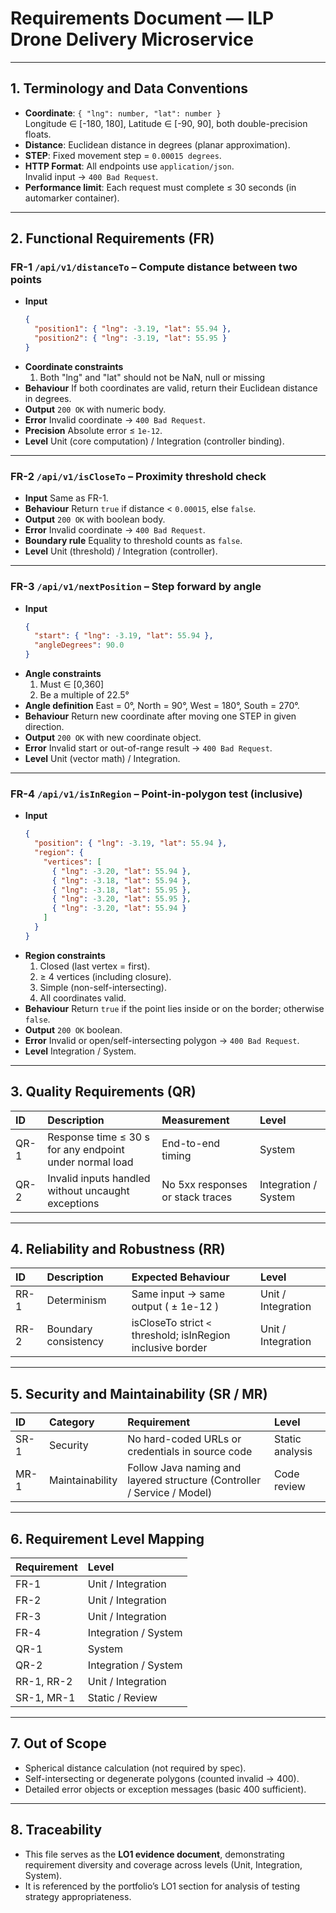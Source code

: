 # Requirements Document — ILP Drone Delivery Microservice

---

## 1. Terminology and Data Conventions
- **Coordinate**: `{ "lng": number, "lat": number }`  
  Longitude ∈ [-180, 180], Latitude ∈ [-90, 90], both double-precision floats.  
- **Distance**: Euclidean distance in degrees (planar approximation).  
- **STEP**: Fixed movement step = `0.00015 degrees`.  
- **HTTP Format**: All endpoints use `application/json`.  
  Invalid input → `400 Bad Request`.  
- **Performance limit**: Each request must complete ≤ 30 seconds (in automarker container).  

---

## 2. Functional Requirements (FR)

### FR-1 `/api/v1/distanceTo` – Compute distance between two points
- **Input**  
  ```json
  {
    "position1": { "lng": -3.19, "lat": 55.94 },
    "position2": { "lng": -3.19, "lat": 55.95 }
  }
  ```
- **Coordinate constraints**
  1. Both "lng" and "lat" should not be NaN, null or missing
- **Behaviour**  If both coordinates are valid, return their Euclidean distance in degrees.  
- **Output**  `200 OK` with numeric body.  
- **Error**  Invalid coordinate → `400 Bad Request`.  
- **Precision**  Absolute error ≤ `1e-12`.  
- **Level**  Unit (core computation) / Integration (controller binding).

---

### FR-2 `/api/v1/isCloseTo` – Proximity threshold check
- **Input**  Same as FR-1.  
- **Behaviour**  Return `true` if distance < `0.00015`, else `false`.  
- **Output**  `200 OK` with boolean body.  
- **Error**  Invalid coordinate → `400 Bad Request`.  
- **Boundary rule**  Equality to threshold counts as `false`.  
- **Level**  Unit (threshold) / Integration (controller).

---

### FR-3 `/api/v1/nextPosition` – Step forward by angle
- **Input**  
  ```json
  {
    "start": { "lng": -3.19, "lat": 55.94 },
    "angleDegrees": 90.0
  }
  ```
- **Angle constraints**
  1. Must ∈ [0,360] 
  2. Be a multiple of 22.5° 
- **Angle definition**  East = 0°, North = 90°, West = 180°, South = 270°.  
- **Behaviour**  Return new coordinate after moving one STEP in given direction.  
- **Output**  `200 OK` with new coordinate object.  
- **Error**  Invalid start or out-of-range result → `400 Bad Request`.  
- **Level**  Unit (vector math) / Integration.


---

### FR-4 `/api/v1/isInRegion` – Point-in-polygon test (inclusive)
- **Input**  
  ```json
  {
    "position": { "lng": -3.19, "lat": 55.94 },
    "region": {
      "vertices": [
        { "lng": -3.20, "lat": 55.94 },
        { "lng": -3.18, "lat": 55.94 },
        { "lng": -3.18, "lat": 55.95 },
        { "lng": -3.20, "lat": 55.95 },
        { "lng": -3.20, "lat": 55.94 }
      ]
    }
  }
  ```
- **Region constraints**
  1. Closed (last vertex = first).  
  2. ≥ 4 vertices (including closure).  
  3. Simple (non-self-intersecting).  
  4. All coordinates valid.  
- **Behaviour**  Return `true` if the point lies inside or on the border; otherwise `false`.  
- **Output**  `200 OK` boolean.  
- **Error**  Invalid or open/self-intersecting polygon → `400 Bad Request`.  
- **Level**  Integration / System.

---

## 3. Quality Requirements (QR)

| ID | Description | Measurement | Level |
|:--|:--|:--|:--|
| QR-1 | Response time ≤ 30 s for any endpoint under normal load | End-to-end timing | System |
| QR-2 | Invalid inputs handled without uncaught exceptions | No 5xx responses or stack traces | Integration / System |
---

## 4. Reliability and Robustness (RR)

| ID | Description | Expected Behaviour | Level |
|:--|:--|:--|:--|
| RR-1 | Determinism | Same input → same output ( ± 1e-12 ) | Unit / Integration |
| RR-2 | Boundary consistency | isCloseTo strict `<` threshold; isInRegion inclusive border | Unit / Integration |

---

## 5. Security and Maintainability (SR / MR)

| ID | Category | Requirement | Level |
|:--|:--|:--|:--|
| SR-1 | Security | No hard-coded URLs or credentials in source code | Static analysis |
| MR-1 | Maintainability | Follow Java naming and layered structure (Controller / Service / Model) | Code review |

---

## 6. Requirement Level Mapping

| Requirement | Level |
|:--|:--|
| FR-1 | Unit / Integration |
| FR-2 | Unit / Integration |
| FR-3 | Unit / Integration |
| FR-4 | Integration / System |
| QR-1 | System |
| QR-2 | Integration / System |
| RR-1, RR-2 | Unit / Integration |
| SR-1, MR-1 | Static / Review |

---

## 7. Out of Scope
- Spherical distance calculation (not required by spec).  
- Self-intersecting or degenerate polygons (counted invalid → 400).  
- Detailed error objects or exception messages (basic 400 sufficient).  

---

## 8. Traceability
- This file serves as the **LO1 evidence document**, demonstrating requirement diversity and coverage across levels (Unit, Integration, System).  
- It is referenced by the portfolio’s LO1 section for analysis of testing strategy appropriateness.  

